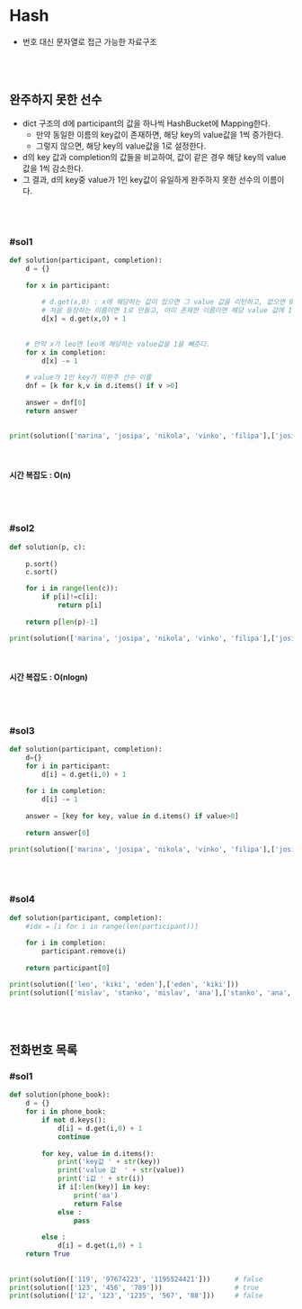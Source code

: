 # Hash

- 번호 대신 문자열로 접근 가능한 자료구조 

<br>

<br>

## 완주하지 못한 선수 

- dict 구조의 d에 participant의 값을 하나씩 HashBucket에 Mapping한다.
  - 만약 동일한 이름의 key값이 존재하면, 해당 key의 value값을 1씩 증가한다.
  - 그렇지 않으면, 해당 key의 value값을 1로 설정한다.
- d의 key 값과 completion의 값들을 비교하여, 값이 같은 경우 해당 key의 value값을 1씩 감소한다.
- 그 결과, d의 key중 value가 1인 key값이 유일하게 완주하지 못한 선수의 이름이다.

<br>

<br>

### #sol1 

```python
def solution(participant, completion):
    d = {}
    
    for x in participant:
        
        # d.get(x,0) : x에 해당하는 값이 있으면 그 value 값을 리턴하고, 없으면 0을 리턴
        # 처음 등장하는 이름이면 1로 만들고, 이미 존재한 이름이면 해당 value 값에 1을 더한다.
        d[x] = d.get(x,0) + 1
        
        
    # 만약 x가 leo면 leo에 해당하는 value값을 1을 빼준다.
    for x in completion:
        d[x] -= 1
    
    # value가 1인 key가 미완주 선수 이름 
    dnf = [k for k,v in d.items() if v >0]
    
    answer = dnf[0]
    return answer
    
    
print(solution(['marina', 'josipa', 'nikola', 'vinko', 'filipa'],['josipa', 'filipa', 'marina', 'nikola']))		# vinko
```

<br>

#### 시간 복잡도 : O(n)

<br>

<br>

### #sol2

```python
def solution(p, c):
    
    p.sort()
    c.sort()

    for i in range(len(c)):
        if p[i]!=c[i]:
            return p[i]
        
    return p[len(p)-1]

print(solution(['marina', 'josipa', 'nikola', 'vinko', 'filipa'],['josipa', 'filipa', 'marina', 'nikola']))		# vinko
```

<br>

#### 시간 복잡도 : O(nlogn)

<br>

<br>

### #sol3

```python
def solution(participant, completion):
    d={}
    for i in participant:
        d[i] = d.get(i,0) + 1 
        
    for i in completion:
        d[i] -= 1
    
    answer = [key for key, value in d.items() if value>0]
    
    return answer[0]

print(solution(['marina', 'josipa', 'nikola', 'vinko', 'filipa'],['josipa', 'filipa', 'marina', 'nikola']))		# vinko
```

<br>

<br>

### #sol4

```python
def solution(participant, completion):
    #idx = [i for i in range(len(participant))]
    
    for i in completion:
        participant.remove(i)
    
    return participant[0]

print(solution(['leo', 'kiki', 'eden'],['eden', 'kiki']))                             # leo
print(solution(['mislav', 'stanko', 'mislav', 'ana'],['stanko', 'ana', 'mislav']))		# mislav
```

<br>

<br>

## 전화번호 목록

### #sol1

```python
def solution(phone_book):
    d = {}
    for i in phone_book:
        if not d.keys():
            d[i] = d.get(i,0) + 1
            continue
            
        for key, value in d.items():
            print('key값 ' + str(key))
            print('value 값  ' + str(value))
            print('i값 ' + str(i))
            if i[:len(key)] in key:
                print('aa')
                return False
            else :
                pass
        
        else :
            d[i] = d.get(i,0) + 1    
    return True
    
    
print(solution(['119', '97674223', '1195524421']))		# false
print(solution(['123', '456', '789']))					# true
print(solution(['12', '123', '1235', '567', '88']))		# false
```

<br>

<br>
